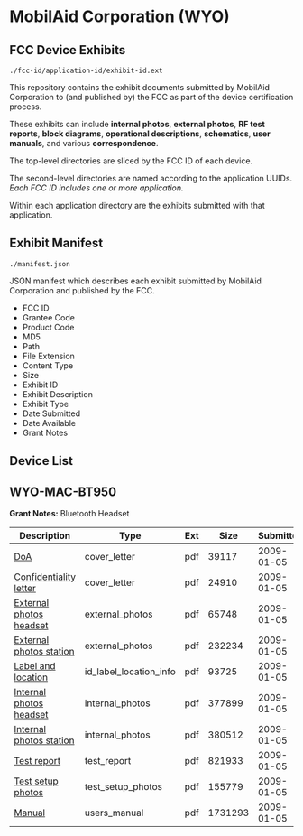 # MobilAid Corporation (WYO)
## FCC Device Exhibits

```
./fcc-id/application-id/exhibit-id.ext
```

This repository contains the exhibit documents submitted by MobilAid Corporation to (and published by) the FCC as part of the device certification process.

These exhibits can include **internal photos**, **external photos**, **RF test reports**, **block diagrams**, **operational descriptions**, **schematics**, **user manuals**, and various **correspondence**.

The top-level directories are sliced by the FCC ID of each device.

The second-level directories are named according to the application UUIDs. *Each FCC ID includes one or more application.*

Within each application directory are the exhibits submitted with that application. 

## Exhibit Manifest

```
./manifest.json
```

JSON manifest which describes each exhibit submitted by MobilAid Corporation and published by the FCC.

- FCC ID
- Grantee Code
- Product Code
- MD5
- Path
- File Extension
- Content Type
- Size
- Exhibit ID
- Exhibit Description
- Exhibit Type
- Date Submitted
- Date Available
- Grant Notes

## Device List
## WYO-MAC-BT950
**Grant Notes:** Bluetooth Headset

| Description | Type | Ext | Size | Submitted | Available |
| ----------- | ---- | --- | ---- | --------- | --------- |
| [DoA](WYO-MAC-BT950/d3528df18e2eb39787220f52a97a015f/1051809.pdf) | cover_letter | pdf | 39117 | 2009-01-05 | 2009-01-05 |
| [Confidentiality letter](WYO-MAC-BT950/d3528df18e2eb39787220f52a97a015f/1051810.pdf) | cover_letter | pdf | 24910 | 2009-01-05 | 2009-01-05 |
| [External photos headset](WYO-MAC-BT950/d3528df18e2eb39787220f52a97a015f/1051811.pdf) | external_photos | pdf | 65748 | 2009-01-05 | 2009-01-05 |
| [External photos station](WYO-MAC-BT950/d3528df18e2eb39787220f52a97a015f/1051812.pdf) | external_photos | pdf | 232234 | 2009-01-05 | 2009-01-05 |
| [Label and location](WYO-MAC-BT950/d3528df18e2eb39787220f52a97a015f/1051813.pdf) | id_label_location_info | pdf | 93725 | 2009-01-05 | 2009-01-05 |
| [Internal photos headset](WYO-MAC-BT950/d3528df18e2eb39787220f52a97a015f/1051814.pdf) | internal_photos | pdf | 377899 | 2009-01-05 | 2009-01-05 |
| [Internal photos station](WYO-MAC-BT950/d3528df18e2eb39787220f52a97a015f/1051815.pdf) | internal_photos | pdf | 380512 | 2009-01-05 | 2009-01-05 |
| [Test report](WYO-MAC-BT950/d3528df18e2eb39787220f52a97a015f/1051818.pdf) | test_report | pdf | 821933 | 2009-01-05 | 2009-01-05 |
| [Test setup photos](WYO-MAC-BT950/d3528df18e2eb39787220f52a97a015f/1051819.pdf) | test_setup_photos | pdf | 155779 | 2009-01-05 | 2009-01-05 |
| [Manual](WYO-MAC-BT950/d3528df18e2eb39787220f52a97a015f/1051821.pdf) | users_manual | pdf | 1731293 | 2009-01-05 | 2009-01-05 |

